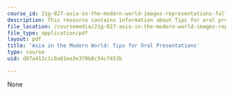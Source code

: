 ```yaml
---
course_id: 21g-027-asia-in-the-modern-world-images-representations-fall-2016
description: This resource contains information about Tips for oral presentations.
file_location: /coursemedia/21g-027-asia-in-the-modern-world-images-representations-fall-2016/d87a411c1c0a01ee3e370b8c54c7453b_MIT21G_027F16_Tips_oral.pdf
file_type: application/pdf
layout: pdf
title: 'Asia in the Modern World: Tips for Oral Presentations'
type: course
uid: d87a411c1c0a01ee3e370b8c54c7453b

---
```

None